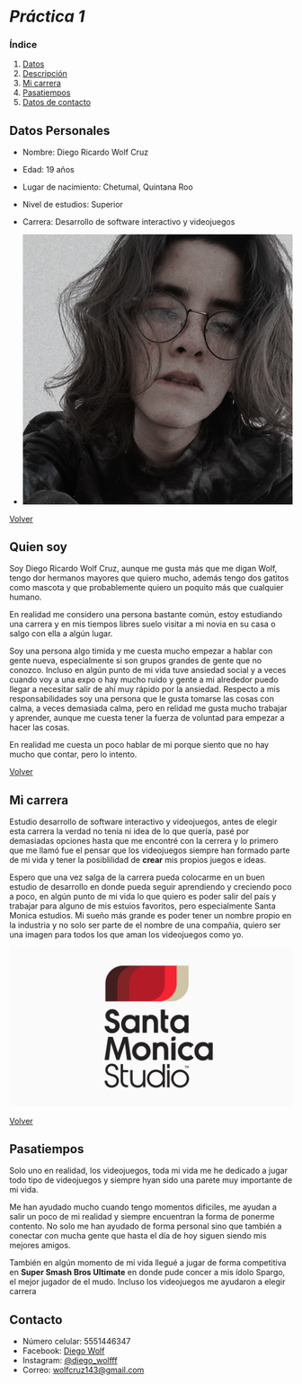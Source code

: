 # _Práctica 1_


### Índice
1. [Datos](#datos-personales)
1. [Descripción](#quien-soy)
1. [Mi carrera](#mi-carrera)
1. [Pasatiempos](#pasatiempos)
1. [Datos de contacto](#contacto)

## Datos Personales
- Nombre: Diego Ricardo Wolf Cruz
- Edad: 19 años
- Lugar de nacimiento: Chetumal, Quintana Roo
- Nivel de estudios: Superior
- Carrera: Desarrollo de software interactivo y videojuegos


- ![Foto Mía](./Imagen/fbf2afea-071b-4257-94aa-61886f30df86.jpg)

[Volver](#práctica-1)

## Quien soy

Soy Diego Ricardo Wolf Cruz, aunque me gusta más que me digan Wolf, tengo dor hermanos mayores que quiero mucho, además tengo dos gatitos como mascota y que probablemente quiero un poquito más que cualquier humano.

 En realidad me considero una persona bastante común, estoy estudiando una carrera y en mis tiempos libres suelo visitar a mi novia en su casa o salgo con ella a algún lugar.
 
  Soy una persona algo timida y me cuesta mucho empezar a hablar con gente nueva, especialmente si son grupos grandes de gente que no conozco. Incluso en algún punto de mi vida tuve ansiedad social y a veces cuando voy a una expo o hay mucho ruido y gente a mi alrededor puedo llegar a necesitar salir de ahí muy rápido por la ansiedad. Respecto a mis responsabilidades soy una persona que le gusta tomarse las cosas con calma, a veces demasiada calma, pero en relidad me gusta mucho trabajar y aprender, aunque me cuesta tener la fuerza de voluntad para empezar a hacer las cosas.

En realidad me cuesta un poco hablar de mi porque siento que no hay mucho que contar, pero lo intento.

[Volver](#práctica-1)

## Mi carrera

Estudio desarrollo de software interactivo y videojuegos, antes de elegir esta carrera la verdad no tenía ni idea de lo que quería, pasé por demasiadas opciones hasta que me encontré con la cerrera y lo primero que me llamó fue el pensar que los videojuegos siempre han formado parte de mi vida y tener la posiblilidad de **crear** mis propios juegos e ideas.

Espero que una vez salga de la carrera pueda colocarme en un buen estudio de desarrollo en donde pueda seguir aprendiendo y creciendo poco a poco, en algún punto de mi vida lo que quiero es poder salir del país y trabajar para alguno de mis estuios favoritos, pero especialmente Santa Monica estudios. Mi sueño más grande es poder tener un nombre propio en la industria y no solo ser parte de el nombre de una compañia, quiero ser una imagen para todos los que aman los videojuegos como yo.

![Santa Monica](./Imagen/14529122077_cedbf08d07_b.jpg)

[Volver](#práctica-1)

## Pasatiempos

Solo uno en realidad, los videojuegos, toda mi vida me he dedicado a jugar todo tipo de videojuegos y siempre hyan sido una parete muy importante de mi vida.

Me han ayudado mucho cuando tengo momentos dificiles, me ayudan a salir un poco de mi realidad y siempre encuentran la forma de ponerme contento. No solo me han ayudado de forma personal sino que también a conectar con mucha gente que hasta el día de hoy siguen siendo mis mejores amigos.

También en algún momento de mi vida llegué a jugar de forma competitiva en **Super Smash Bros Ultimate** en donde pude concer a mis ídolo Spargo, el mejor jugador de el mudo. Incluso los videojuegos me ayudaron a elegir carrera

## Contacto

- Número celular: 5551446347
- Facebook: [Diego Wolf](https://www.facebook.com/wolfito.cruz?mibextid=ZbWKwL)
- Instagram: [@diego_wolfff](https://www.instagram.com/diego_wolfff?igsh=ajd5cjM1OTBxdHFu)
- Correo: wolfcruz143@gmail.com


